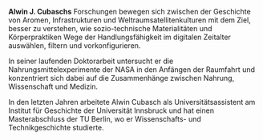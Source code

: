 **Alwin J. Cubaschs** Forschungen bewegen sich zwischen der Geschichte von
Aromen, Infrastrukturen und Weltraumsatellitenkulturen mit dem Ziel, besser zu
verstehen, wie sozio-technische Materialitäten und Körperpraktiken Wege der
Handlungsfähigkeit im digitalen Zeitalter auswählen, filtern und
vorkonfigurieren.

In seiner laufenden Doktorarbeit untersucht er die Nahrungsmittelexperimente
der NASA in den Anfängen der Raumfahrt und konzentriert sich dabei auf die
Zusammenhänge zwischen Nahrung, Wissenschaft und Medizin.

In den letzten Jahren arbeitete Alwin Cubasch als Universitätsassistent am
Institut für Geschichte der Universität Innsbruck und hat einen
Masterabschluss der TU Berlin, wo er Wissenschafts- und Technikgeschichte
studierte.

